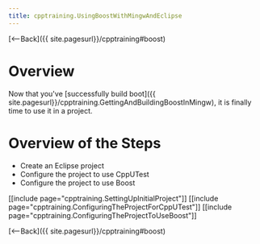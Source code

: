 ```yaml
---
title: cpptraining.UsingBoostWithMingwAndEclipse
---
```

[<--Back]({{ site.pagesurl}}/cpptraining#boost)

# Overview
Now that you've [successfully build boot]({{ site.pagesurl}}/cpptraining.GettingAndBuildingBoostInMingw), it is finally time to use it in a project.

# Overview of the Steps
* Create an Eclipse project
* Configure the project to use CppUTest
* Configure the project to use Boost

[[include page="cpptraining.SettingUpInitialProject"]]
[[include page="cpptraining.ConfiguringTheProjectForCppUTest"]]
[[include page="cpptraining.ConfiguringTheProjectToUseBoost"]]

[<--Back]({{ site.pagesurl}}/cpptraining#boost)